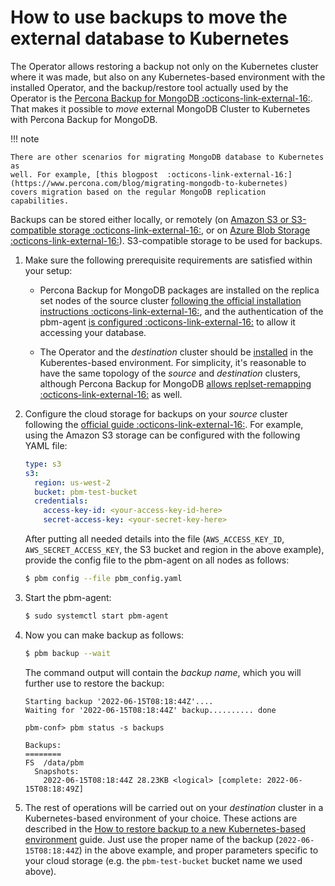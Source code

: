 # How to use backups to move the external database to Kubernetes

The Operator allows restoring a backup not only on the Kubernetes cluster where
it was made, but also on any Kubernetes-based environment with the installed
Operator, and the backup/restore tool actually used by the Operator is the [Percona Backup for MongoDB  :octicons-link-external-16:](https://github.com/percona/percona-backup-mongodb).
That makes it possible to *move* external MongoDB Cluster to Kubernetes with
Percona Backup for MongoDB.

!!! note

    There are other scenarios for migrating MongoDB database to Kubernetes as
    well. For example, [this blogpost  :octicons-link-external-16:](https://www.percona.com/blog/migrating-mongodb-to-kubernetes)
    covers migration based on the regular MongoDB replication capabilities.

Backups can be stored either locally, or remotely (on [Amazon S3 or S3-compatible storage  :octicons-link-external-16:](https://en.wikipedia.org/wiki/Amazon_S3#S3_API_and_competing_services),
or on [Azure Blob Storage  :octicons-link-external-16:](https://azure.microsoft.com/en-us/services/storage/blobs/)).
 S3-compatible storage to be used for backups.

1. Make sure the following prerequisite requirements are satisfied within your
    setup:

    * Percona Backup for MongoDB packages are installed on the replica set nodes
        of the source cluster
        [following the official installation instructions  :octicons-link-external-16:](https://docs.percona.com/percona-backup-mongodb/installation.html),
        and the authentication of the pbm-agent
        [is configured  :octicons-link-external-16:](https://docs.percona.com/percona-backup-mongodb/initial-setup.html#configure-authentication-in-mongodb)
        to allow it accessing your database.

    * The Operator and the *destination* cluster should be
        [installed](quickstart.md) in the Kuberentes-based
        environment. For simplicity, it's reasonable to have the same topology
        of the *source* and *destination* clusters, although Percona Backup for
        MongoDB [allows replset-remapping  :octicons-link-external-16:](https://www.percona.com/blog/moving-mongodb-cluster-to-a-different-environment-with-percona-backup-for-mongodb/) as well.

2. Configure the cloud storage for backups on your *source* cluster following
    the [official guide  :octicons-link-external-16:](https://docs.percona.com/percona-backup-mongodb/initial-setup.html#configure-remote-backup-storage).
    For example, using the Amazon S3 storage can be configured with the
    following YAML file:

    ``` yaml title="pbm_config.yaml"
    type: s3
    s3:
      region: us-west-2
      bucket: pbm-test-bucket
      credentials:
        access-key-id: <your-access-key-id-here>
        secret-access-key: <your-secret-key-here>
    ```

    After putting all needed details into the file (`AWS_ACCESS_KEY_ID`, 
    `AWS_SECRET_ACCESS_KEY`, the S3 bucket and region in the above example),
    provide the config file to the pbm-agent on all nodes as follows:
    
    ``` {.bash data-prompt="$" }
    $ pbm config --file pbm_config.yaml
    ```
 
3. Start the pbm-agent:

    ``` {.bash data-prompt="$" }
    $ sudo systemctl start pbm-agent
    ```

4. Now you can make backup as follows:

    ``` {.bash data-prompt="$" }
    $ pbm backup --wait
    ```

    The command output will contain the *backup name*, which you will further
    use to restore the backup:
    
    ```text
    Starting backup '2022-06-15T08:18:44Z'....
    Waiting for '2022-06-15T08:18:44Z' backup.......... done
    
    pbm-conf> pbm status -s backups
    
    Backups:
    ========
    FS  /data/pbm
      Snapshots:
        2022-06-15T08:18:44Z 28.23KB <logical> [complete: 2022-06-15T08:18:49Z]
    ```

5. The rest of operations will be carried out on your *destination* cluster in
    a Kubernetes-based environment of your choice. These actions are described
    in the [How to restore backup to a new Kubernetes-based environment](backups-restore-to-new-cluster.md)
    guide. Just use the proper name of the backup (`2022-06-15T08:18:44Z`) in the
    above example, and proper parameters specific to your cloud storage (e.g. 
    the `pbm-test-bucket` bucket name we used above).

